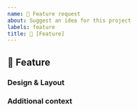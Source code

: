 ```yaml
---
name: 🚀 Feature request
about: Suggest an idea for this project
labels: feature
title: 🚀 [Feature] 
---
```


## :rocket: Feature
<!-- Give a short summary of the Feature. Use Screenshots if you want. -->

### Design & Layout
<!-- Attach Screenshots and Sketches to illustrate your idea. -->

### Additional context
<!-- Add other context or background about the feature request here.-->

